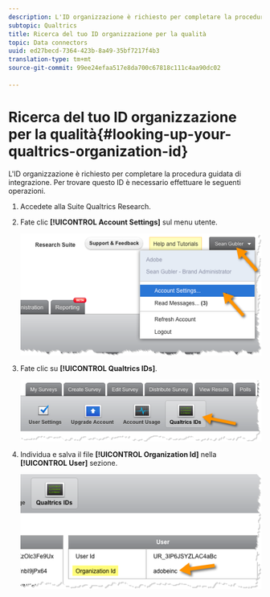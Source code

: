 ```yaml
---
description: L'ID organizzazione è richiesto per completare la procedura guidata di integrazione. Per trovare questo ID è necessario effettuare le seguenti operazioni.
subtopic: Qualtrics
title: Ricerca del tuo ID organizzazione per la qualità
topic: Data connectors
uuid: ed27becd-7364-423b-8a49-35bf7217f4b3
translation-type: tm+mt
source-git-commit: 99ee24efaa517e8da700c67818c111c4aa90dc02

---
```



# Ricerca del tuo ID organizzazione per la qualità{#looking-up-your-qualtrics-organization-id}

L'ID organizzazione è richiesto per completare la procedura guidata di integrazione. Per trovare questo ID è necessario effettuare le seguenti operazioni.

1. Accedete alla Suite Qualtrics Research.
1. Fate clic **[!UICONTROL Account Settings]** sul menu utente.

   ![](assets/qualtrics-org-id-1.png)

1. Fate clic su **[!UICONTROL Qualtrics IDs]**.

   ![](assets/qualtrics-org-id-2.png)

1. Individua e salva il file **[!UICONTROL Organization Id]** nella **[!UICONTROL User]** sezione.

   ![](assets/qualtrics-org-id-3.png)


